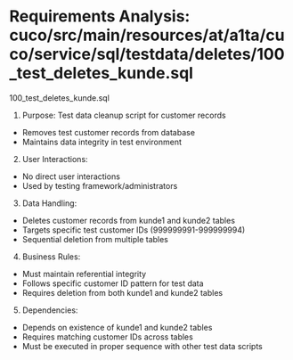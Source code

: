 # Requirements Analysis: cuco/src/main/resources/at/a1ta/cuco/service/sql/testdata/deletes/100_test_deletes_kunde.sql

100_test_deletes_kunde.sql
1. Purpose: Test data cleanup script for customer records
- Removes test customer records from database
- Maintains data integrity in test environment

2. User Interactions:
- No direct user interactions
- Used by testing framework/administrators

3. Data Handling:
- Deletes customer records from kunde1 and kunde2 tables
- Targets specific test customer IDs (999999991-999999994)
- Sequential deletion from multiple tables

4. Business Rules:
- Must maintain referential integrity
- Follows specific customer ID pattern for test data
- Requires deletion from both kunde1 and kunde2 tables

5. Dependencies:
- Depends on existence of kunde1 and kunde2 tables
- Requires matching customer IDs across tables
- Must be executed in proper sequence with other test data scripts